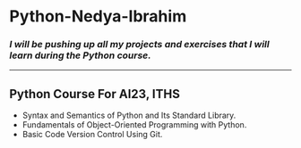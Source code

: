 


# Python-Nedya-Ibrahim

### *I will be pushing up all my projects and exercises that I will learn during the Python course.* 
---

 Python Course For **AI23**, ITHS
 --
- Syntax and Semantics of Python and Its Standard Library.
- Fundamentals of Object-Oriented Programming with Python.
- Basic Code Version Control Using Git.


```python



```